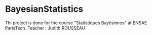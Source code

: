 # BayesianStatistics
Thi project is done for the course "Statistiques Bayésinnes" at ENSAE ParisTech. Teacher : Judith ROUSSEAU
